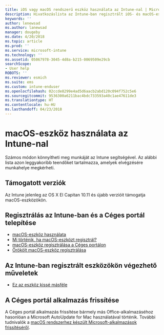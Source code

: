 ```yaml
---
title: iOS vagy macOS rendszerű eszköz használata az Intune-nal | Microsoft Docs
description: Hivatkozáslista az Intune-ban regisztrált iOS- és macOS-eszközökön elvégezhető feladatokhoz
keywords: ''
author: lenewsad
ms.author: lanewsad
manager: dougeby
ms.date: 4/20/2018
ms.topic: article
ms.prod: ''
ms.service: microsoft-intune
ms.technology: ''
ms.assetid: 05067978-3045-4d8a-b215-0069509e29cb
searchScope:
- User help
ROBOTS: ''
ms.reviewer: esmich
ms.suite: ems
ms.custom: intune-enduser
ms.openlocfilehash: 02ccde8299e4ad5d6aacb2abd120c094f752c5e6
ms.sourcegitcommit: 9536300a6211bac4bdc733593a40c1ae47611de3
ms.translationtype: HT
ms.contentlocale: hu-HU
ms.lasthandoff: 04/23/2018
---
```

# <a name="using-your-macos-device-with-intune"></a>macOS-eszköz használata az Intune-nal

Számos módon könnyítheti meg munkáját az Intune segítségével. Az alábbi lista azon leggyakoribb teendőket tartalmazza, amelyek elvégzésére munkahelye megkérheti.

## <a name="supported-versions"></a>Támogatott verziók

Az Intune jelenleg az OS X El Capitan 10.11 és újabb verzióit támogatja macOS-eszközökön.

## <a name="enrolling-into-intune-and-installing-the-company-portal"></a>Regisztrálás az Intune-ban és a Céges portál telepítése

- [macOS-eszköz használata](using-your-macos-device-with-intune.md)
- [Mi történik, ha macOS-eszközt regisztrál?](what-happens-if-you-install-the-company-portal-app-and-enroll-your-device-in-intune-macos.md)
- [macOS-eszköz regisztrálása a Céges portálon](enroll-your-device-in-intune-macos-cp.md)
- [Örökölt macOS-eszköz regisztrálása](enroll-your-device-in-intune-macos-legacy.md)


## <a name="things-you-can-do-when-your-device-is-enrolled-in-intune"></a>Az Intune-ban regisztrált eszközökön végezhető műveletek

- [Ez az eszköz kissé másféle](device-little-different-jamf.md)

## <a name="updating-the-company-portal-app"></a>A Céges portál alkalmazás frissítése

A Céges portál alkalmazás frissítése bármely más Office-alkalmazáséhoz hasonlóan a Microsoft AutoUpdate for Mac használatával történik. További tudnivalók a [macOS rendszerhez készült Microsoft-alkalmazások frissítéséről](https://support.office.com/article/Check-for-Office-for-Mac-updates-automatically-bfd1e497-c24d-4754-92ab-910a4074d7c1).
